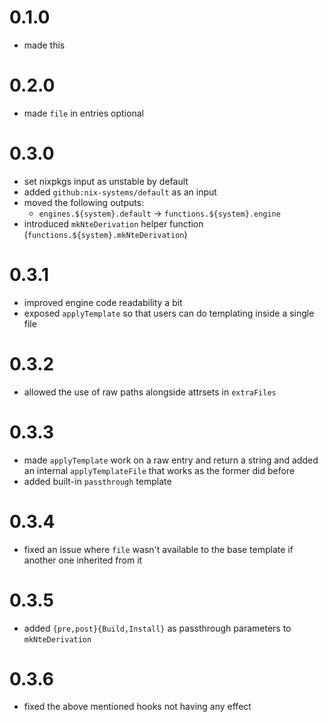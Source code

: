 # 0.1.0
- made this

# 0.2.0
- made `file` in entries optional

# 0.3.0
- set nixpkgs input as unstable by default
- added `github:nix-systems/default` as an input
- moved the following outputs:
    - `engines.${system}.default` -> `functions.${system}.engine`
- introduced `mkNteDerivation` helper function (`functions.${system}.mkNteDerivation`)

# 0.3.1
- improved engine code readability a bit
- exposed `applyTemplate` so that users can do templating inside a single file

# 0.3.2
- allowed the use of raw paths alongside attrsets in `extraFiles`

# 0.3.3
- made `applyTemplate` work on a raw entry and return a string
  and added an internal `applyTemplateFile` that works as the former did before
- added built-in `passthrough` template

# 0.3.4
- fixed an issue where `file` wasn't available to the base template if another one inherited from it

# 0.3.5
- added `{pre,post}{Build,Install}` as passthrough parameters to `mkNteDerivation`

# 0.3.6
- fixed the above mentioned hooks not having any effect
